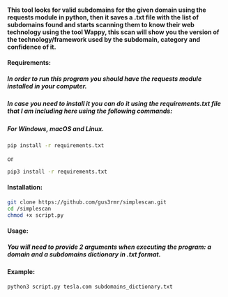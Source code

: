 #### This tool looks for valid subdomains for the given domain using the requests module in python, then it saves a .txt file with the list of subdomains found and starts scanning them to know their web technology using the tool Wappy, this scan will show you the version of the technology/framework used by the subdomain, category and confidence of it.


#### Requirements:

##### In order to run this program you should have the requests module installed in your computer.
##### In case you need to install it you can do it using the requirements.txt file that I am including here using the following commands:

##### For Windows, macOS and Linux.
```bash
pip install -r requirements.txt
```
or
```bash
pip3 install -r requirements.txt
```

#### Installation:
```bash
git clone https://github.com/gus3rmr/simplescan.git
cd /simplescan
chmod +x script.py
```

#### Usage:

##### You will need to provide 2 arguments when executing the program: a domain and a subdomains dictionary in .txt format.

#### Example:
```bash
python3 script.py tesla.com subdomains_dictionary.txt
```
